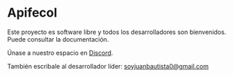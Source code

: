 # Apifecol

Este proyecto es software libre y todos los desarrolladores son bienvenidos.
Puede consultar la documentación.

Únase a nuestro espacio en <a href="https://discord.gg/R886hnnD">Discord</a>.

También escribale al desarrollador líder: <a href="mailto:soyjuanbautista0@gmail.com">soyjuanbautista0@gmail.com</a>